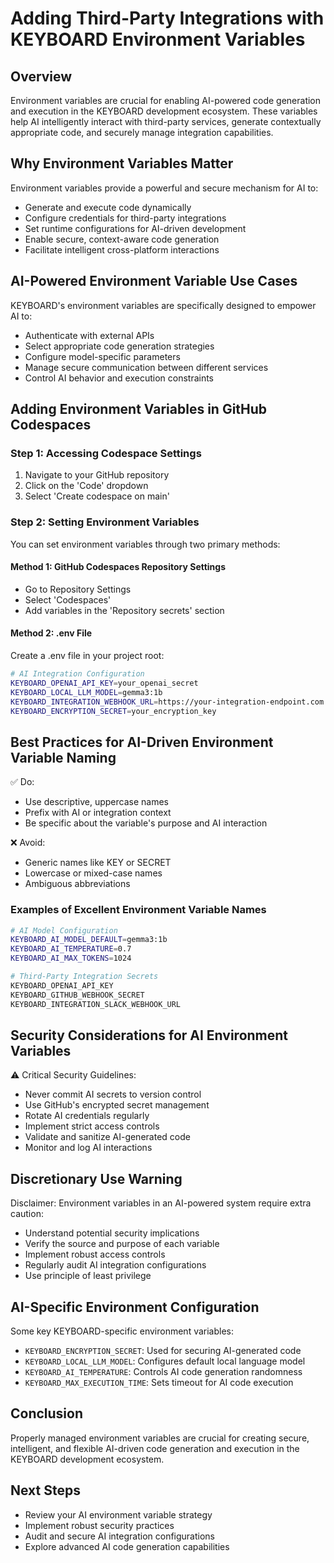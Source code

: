# Adding Third-Party Integrations with KEYBOARD Environment Variables

## Overview

Environment variables are crucial for enabling AI-powered code generation and execution in the KEYBOARD development ecosystem. These variables help AI intelligently interact with third-party services, generate contextually appropriate code, and securely manage integration capabilities.

## Why Environment Variables Matter

Environment variables provide a powerful and secure mechanism for AI to:

- Generate and execute code dynamically
- Configure credentials for third-party integrations
- Set runtime configurations for AI-driven development
- Enable secure, context-aware code generation
- Facilitate intelligent cross-platform interactions

## AI-Powered Environment Variable Use Cases

KEYBOARD's environment variables are specifically designed to empower AI to:

- Authenticate with external APIs
- Select appropriate code generation strategies
- Configure model-specific parameters
- Manage secure communication between different services
- Control AI behavior and execution constraints

## Adding Environment Variables in GitHub Codespaces

### Step 1: Accessing Codespace Settings

1. Navigate to your GitHub repository
2. Click on the 'Code' dropdown
3. Select 'Create codespace on main'

### Step 2: Setting Environment Variables

You can set environment variables through two primary methods:

#### Method 1: GitHub Codespaces Repository Settings

- Go to Repository Settings
- Select 'Codespaces'
- Add variables in the 'Repository secrets' section

#### Method 2: .env File

Create a .env file in your project root:

```bash
# AI Integration Configuration
KEYBOARD_OPENAI_API_KEY=your_openai_secret
KEYBOARD_LOCAL_LLM_MODEL=gemma3:1b
KEYBOARD_INTEGRATION_WEBHOOK_URL=https://your-integration-endpoint.com
KEYBOARD_ENCRYPTION_SECRET=your_encryption_key
```

## Best Practices for AI-Driven Environment Variable Naming

✅ Do:
- Use descriptive, uppercase names
- Prefix with AI or integration context
- Be specific about the variable's purpose and AI interaction

❌ Avoid:
- Generic names like KEY or SECRET
- Lowercase or mixed-case names
- Ambiguous abbreviations

### Examples of Excellent Environment Variable Names

```bash
# AI Model Configuration
KEYBOARD_AI_MODEL_DEFAULT=gemma3:1b
KEYBOARD_AI_TEMPERATURE=0.7
KEYBOARD_AI_MAX_TOKENS=1024

# Third-Party Integration Secrets
KEYBOARD_OPENAI_API_KEY
KEYBOARD_GITHUB_WEBHOOK_SECRET
KEYBOARD_INTEGRATION_SLACK_WEBHOOK_URL
```

## Security Considerations for AI Environment Variables

⚠️ Critical Security Guidelines:

- Never commit AI secrets to version control
- Use GitHub's encrypted secret management
- Rotate AI credentials regularly
- Implement strict access controls
- Validate and sanitize AI-generated code
- Monitor and log AI interactions

## Discretionary Use Warning

Disclaimer: Environment variables in an AI-powered system require extra caution:

- Understand potential security implications
- Verify the source and purpose of each variable
- Implement robust access controls
- Regularly audit AI integration configurations
- Use principle of least privilege

## AI-Specific Environment Configuration

Some key KEYBOARD-specific environment variables:

- `KEYBOARD_ENCRYPTION_SECRET`: Used for securing AI-generated code
- `KEYBOARD_LOCAL_LLM_MODEL`: Configures default local language model
- `KEYBOARD_AI_TEMPERATURE`: Controls AI code generation randomness
- `KEYBOARD_MAX_EXECUTION_TIME`: Sets timeout for AI code execution

## Conclusion

Properly managed environment variables are crucial for creating secure, intelligent, and flexible AI-driven code generation and execution in the KEYBOARD development ecosystem.

## Next Steps

- Review your AI environment variable strategy
- Implement robust security practices
- Audit and secure AI integration configurations
- Explore advanced AI code generation capabilities
